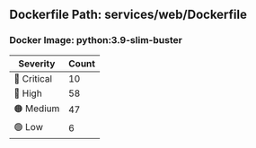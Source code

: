 ## Dockerfile Path: services/web/Dockerfile

### Docker Image: python:3.9-slim-buster
| Severity | Count |
|----------|-------|
| 🛑 Critical | 10 |
| 🔴 High | 58 |
| 🟠 Medium | 47 |
| 🟢 Low | 6 |